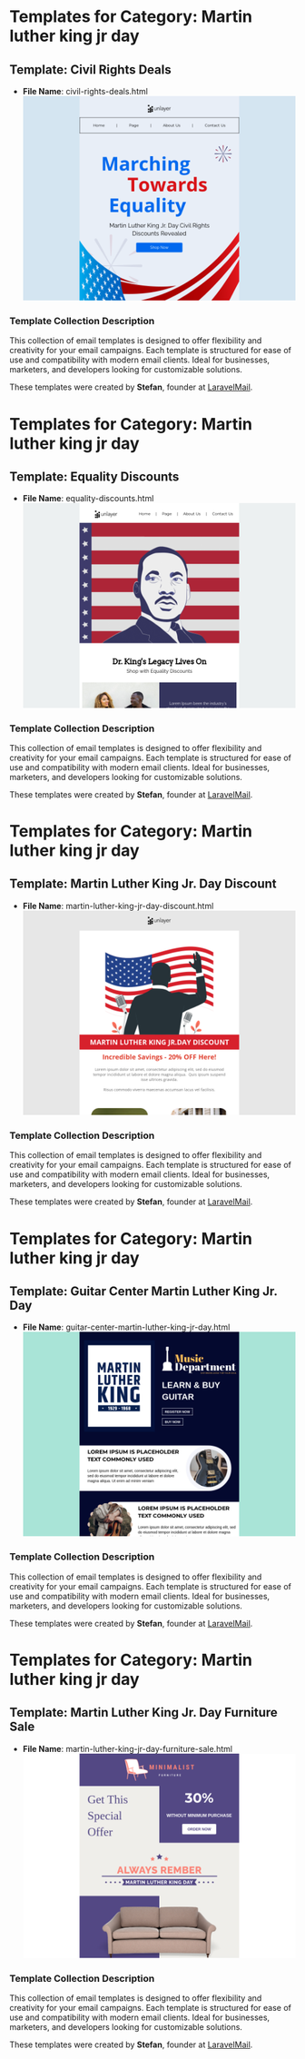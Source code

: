 # Templates for Category: Martin luther king jr day

## Template: Civil Rights Deals
- **File Name**: civil-rights-deals.html
![Thumbnail for Civil Rights Deals](./civil-rights-deals.png)

### Template Collection Description
This collection of email templates is designed to offer flexibility and creativity for your email campaigns. Each template is structured for ease of use and compatibility with modern email clients. Ideal for businesses, marketers, and developers looking for customizable solutions.

These templates were created by **Stefan**, founder at [LaravelMail](https://laravelmail.com).

# Templates for Category: Martin luther king jr day

## Template: Equality Discounts
- **File Name**: equality-discounts.html
![Thumbnail for Equality Discounts](./equality-discounts.png)

### Template Collection Description
This collection of email templates is designed to offer flexibility and creativity for your email campaigns. Each template is structured for ease of use and compatibility with modern email clients. Ideal for businesses, marketers, and developers looking for customizable solutions.

These templates were created by **Stefan**, founder at [LaravelMail](https://laravelmail.com).

# Templates for Category: Martin luther king jr day

## Template: Martin Luther King Jr. Day Discount
- **File Name**: martin-luther-king-jr-day-discount.html
![Thumbnail for Martin Luther King Jr. Day Discount](./martin-luther-king-jr-day-discount.png)

### Template Collection Description
This collection of email templates is designed to offer flexibility and creativity for your email campaigns. Each template is structured for ease of use and compatibility with modern email clients. Ideal for businesses, marketers, and developers looking for customizable solutions.

These templates were created by **Stefan**, founder at [LaravelMail](https://laravelmail.com).

# Templates for Category: Martin luther king jr day

## Template: Guitar Center Martin Luther King Jr. Day
- **File Name**: guitar-center-martin-luther-king-jr-day.html
![Thumbnail for Guitar Center Martin Luther King Jr. Day](./guitar-center-martin-luther-king-jr-day.png)

### Template Collection Description
This collection of email templates is designed to offer flexibility and creativity for your email campaigns. Each template is structured for ease of use and compatibility with modern email clients. Ideal for businesses, marketers, and developers looking for customizable solutions.

These templates were created by **Stefan**, founder at [LaravelMail](https://laravelmail.com).

# Templates for Category: Martin luther king jr day

## Template: Martin Luther King Jr. Day Furniture Sale
- **File Name**: martin-luther-king-jr-day-furniture-sale.html
![Thumbnail for Martin Luther King Jr. Day Furniture Sale](./martin-luther-king-jr-day-furniture-sale.png)

### Template Collection Description
This collection of email templates is designed to offer flexibility and creativity for your email campaigns. Each template is structured for ease of use and compatibility with modern email clients. Ideal for businesses, marketers, and developers looking for customizable solutions.

These templates were created by **Stefan**, founder at [LaravelMail](https://laravelmail.com).

